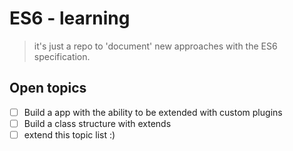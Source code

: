 # ES6 - learning
> it's just a repo to 'document' new approaches with the ES6 specification.


## Open topics
- [ ] Build a app with the ability to be extended with custom plugins
- [ ] Build a class structure with extends
- [ ] extend this topic list :)